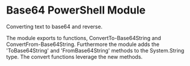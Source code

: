 # Base64 PowerShell Module
Converting text to base64 and reverse.

The module exports to functions, ConvertTo-Base64String and ConvertFrom-Base64String.
Furthermore the module adds the 'ToBase64String' and 'FromBase64String' methods to the
System.String type. The convert functions leverage the new methods.